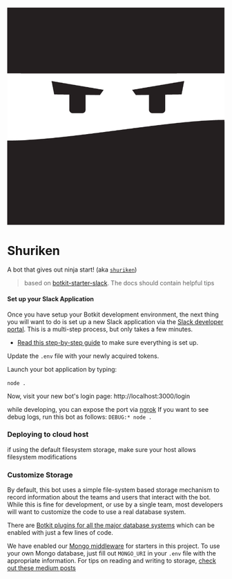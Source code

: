 ![Shuriken Logo](logo.png)
# Shuriken
A bot that gives out ninja start! (aka [`shuriken`](https://en.wikipedia.org/wiki/Shuriken))

> based on [botkit-starter-slack](https://github.com/howdyai/botkit-starter-slack). The docs should contain helpful tips

#### Set up your Slack Application 
Once you have setup your Botkit development environment, the next thing you will want to do is set up a new Slack application via the [Slack developer portal](https://api.slack.com/). This is a multi-step process, but only takes a few minutes. 

* [Read this step-by-step guide](https://botkit.ai/docs/provisioning/slack-events-api.html) to make sure everything is set up. 

Update the `.env` file with your newly acquired tokens.

Launch your bot application by typing:

`node .`

Now, visit your new bot's login page: http://localhost:3000/login

while developing, you can expose the port via [ngrok](https://ngrok.com/)
If you want to see debug logs, run this bot as follows: `DEBUG:* node .`


### Deploying to cloud host
if using the default filesystem storage, make sure your host allows filesystem modifications


### Customize Storage

By default, this bot uses a simple file-system based storage mechanism to record information about the teams and users that interact with the bot. While this is fine for development, or use by a single team, most developers will want to customize the code to use a real database system.

There are [Botkit plugins for all the major database systems](https://botkit.ai/readme-middlewares.html#storage-modules) which can be enabled with just a few lines of code.

We have enabled our [Mongo middleware]() for starters in this project. To use your own Mongo database, just fill out `MONGO_URI` in your `.env` file with the appropriate information. For tips on reading and writing to storage, [check out these medium posts](https://botkit.groovehq.com/knowledge_base/categories/build-a-bot)
